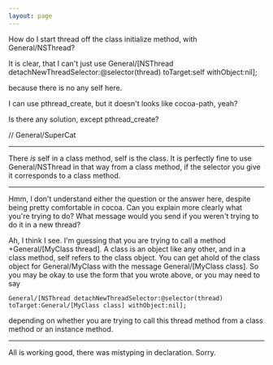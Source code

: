 ```yaml
---
layout: page
---
```


How do I start thread off the class initialize method, with General/NSThread?

It is clear, that I can't just use
General/[NSThread detachNewThreadSelector:@selector(thread) toTarget:self withObject:nil];

because there is no any self here.

I can use pthread_create, but it doesn't looks like cocoa-path, yeah?

Is there any solution, except pthread_create?

// General/SuperCat

----

There *is* self in a class method, self is the class. It is perfectly fine to use General/NSThread in that way from a class method, if the selector you give it corresponds to a class method.

----

Hmm, I don't understand either the question or the answer here, despite being pretty comfortable in cocoa.  Can you explain more clearly what you're trying to do?  What message would you send if you weren't trying to do it in a new thread?

Ah, I think I see.  I'm guessing that you are trying to call a method +General/[MyClass thread].  A class is an object like any other, and in a class method,     self refers to the class object.  You can get ahold of the class object for     General/MyClass with the message     General/[MyClass class].  So you may be okay to use the form that you wrote above, or you may need to say

    General/[NSThread detachNewThreadSelector:@selector(thread) toTarget:General/[MyClass class] withObject:nil];

depending on whether you are trying to call this     thread method from a class method or an instance method.

----

All is working good, there was mistyping in declaration. Sorry.